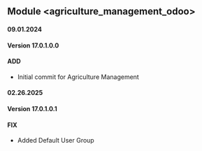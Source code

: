 ## Module <agriculture_management_odoo>

#### 09.01.2024
#### Version 17.0.1.0.0
#### ADD
- Initial commit for Agriculture Management

#### 02.26.2025
#### Version 17.0.1.0.1
#### FIX
- Added Default User Group
